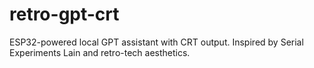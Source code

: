 # retro-gpt-crt
ESP32-powered local GPT assistant with CRT output. Inspired by Serial Experiments Lain and retro-tech aesthetics.
